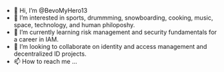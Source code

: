 - 👋 Hi, I’m @BevoMyHero13
- 👀 I’m interested in sports, drummming, snowboarding, cooking, music, space, technology, and human philoposhy.  
- 🌱 I’m currently learning risk management and security fundamentals for a career in IAM. 
- 💞️ I’m looking to collaborate on identity and access management and decentralized ID projects. 
- 📫 How to reach me ...

<!---
BevoMyHero13/BevoMyHero13 is a ✨ special ✨ repository because its `README.md` (this file) appears on your GitHub profile.
You can click the Preview link to take a look at your changes.
--->
